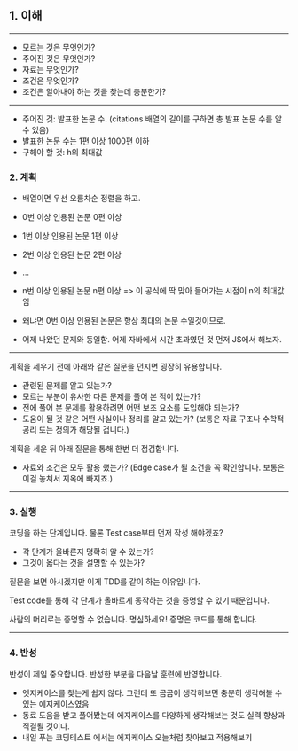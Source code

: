 ## 1. 이해

---
- 모르는 것은 무엇인가?
- 주어진 것은 무엇인가?
- 자료는 무엇인가?
- 조건은 무엇인가?
- 조건은 알아내야 하는 것을 찾는데 충분한가?
---
- 주어진 것: 발표한 논문 수. (citations 배열의 길이를 구하면 총 발표 논문 수를 알 수 있음)
- 발표한 논문 수는 1편 이상 1000편 이하
- 구해야 할 것: h의 최대값

### 2. 계획
- 배열이면 우선 오름차순 정렬을 하고.
- 0번 이상 인용된 논문 0편 이상
- 1번 이상 인용된 논문 1편 이상
- 2번 이상 인용된 논문 2편 이상 
- ...
- n번 이상 인용된 논문 n편 이상 => 이 공식에 딱 맞아 들어가는 시점이 n의 최대값임
- 왜냐면 0번 이상 인용된 논문은 항상 최대의 논문 수일것이므로.

- 어제 나왔던 문제와 동일함. 어제 자바에서 시간 초과였던 것 먼저 JS에서 해보자.

---
계획을 세우기 전에 아래와 같은 질문을 던지면 굉장히 유용합니다.

- 관련된 문제를 알고 있는가?
- 모르는 부분이 유사한 다른 문제를 풀어 본 적이 있는가?
- 전에 풀어 본 문제를 활용하려면 어떤 보조 요소를 도입해야 되는가?
- 도움이 될 것 같은 어떤 사실이나 정리를 알고 있는가? (보통은 자료 구조나 수학적 공리 또는 정의가 해당될 겁니다.)

계획을 세운 뒤 아래 질문을 통해 한번 더 점검합니다.

- 자료와 조건은 모두 활용 했는가? (Edge case가 될 조건을 꼭 확인합니다. 보통은 이걸 놓쳐서 지옥에 빠지죠.)
---

### 3. 실행

코딩을 하는 단계입니다. 물론 Test case부터 먼저 작성 해야겠죠?

- 각 단계가 올바른지 명확히 알 수 있는가?
- 그것이 옳다는 것을 설명할 수 있는가?

질문을 보면 아시겠지만 이게 TDD를 같이 하는 이유입니다.

Test code를 통해 각 단계가 올바르게 동작하는 것을 증명할 수 있기 때문입니다.

사람의 머리로는 증명할 수 없습니다. 명심하세요! 증명은 코드를 통해 합니다.

---

### 4. 반성

반성이 제일 중요합니다. 반성한 부분을 다음날 훈련에 반영합니다.
- 엣지케이스를 찾는게 쉽지 않다. 그런데 또 곰곰이 생각히보면 충분히 생각해볼 수 있는 에지케이스였음
- 동료 도움을 받고 풀어봤는데 에지케이스를 다양하게 생각해보는 것도 실력 향상과 직결될 것이다.
- 내일 푸는 코딩테스트 에서는 에지케이스 오늘처럼 찾아보고 적용해보기
